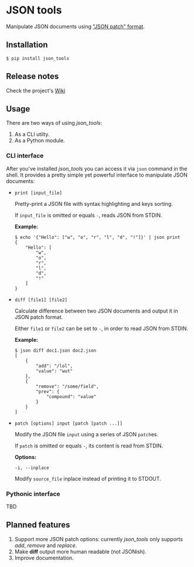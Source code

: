 JSON tools
==========

Manipulate JSON documents using ["JSON patch" format][1].

Installation
------------

    $ pip install json_tools

Release notes
-------------

Check the project's [Wiki](https://bitbucket.org/vadim_semenov/json_tools/wiki/Release%20Notes)

Usage
-----

There are two ways of using *json_tools*:

 1. As a CLI utilty.
 2. As a Python module.

### CLI interface

After you've installed *json_tools* you can access it via `json` command in the
shell. It provides a pretty simple yet powerful interface to manipulate JSON
documents:

 *  `print [input_file]`

    Pretty-print a JSON file with syntax highlighting and keys sorting.

    If `input_file` is omitted or equals `-`, reads JSON from STDIN.

    **Example:**

        $ echo '{"Hello": ["w", "o", "r", "l", "d", "!"]}' | json print
        {
            "Hello": [
                "w",
                "o",
                "r",
                "l",
                "d",
                "!"
            ]
        }

 *  `diff [file1] [file2]`

    Calculate difference between two JSON documents and output it in JSON patch format.

    Either `file1` or `file2` can be set to `-`, in order to read JSON from STDIN.

    **Example:**

        $ json diff doc1.json doc2.json
        [
            {
                "add": "/lol",
                "value": "wut"
            },
            {
                "remove": "/some/field",
                "prev": {
                    "compound": "value"
                }
            }
        ]

 *  `patch [options] input [patch [patch ...]]`

    Modify the JSON file `input` using a series of JSON `patch`es.

    If `patch` is omitted or equals `-`, its content is read from STDIN.

    **Options:**

    `-i, --inplace`

    Modify `source_file` inplace instead of printing it to STDOUT.


### Pythonic interface

TBD


Planned features
----------------

 1. Support more JSON patch options: currently *json_tools* only supports
    *add*, *remove* and *replace*.
 1. Make **diff** output more human readable (not JSONish).
 1. Improve documentation.


  [1]: http://tools.ietf.org/html/draft-ietf-appsawg-json-patch-02
